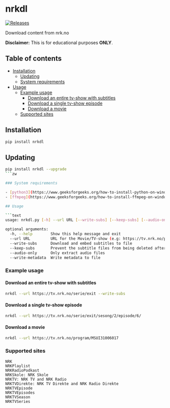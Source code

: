 # nrkdl

[![Releases](https://img.shields.io/github/v/release/jenslys/nrkdl.svg)](https://github.com/jenslys/nrkdl/releases/)

Download content from nrk.no

**Disclaimer:** This is for educational purposes **ONLY**.

## Table of contents

- [Installation](#installation)
  - [Updating](#update)
  - [System requirements](#system-requirements)
- [Usage](#usage)
  - [Example usage](#example-usage)
    - [Download an entire tv-show with subtitles](#download-an-entire-tv-show-with-subtitles)
    - [Download a single tv-show episode](#download-a-single-tv-show-episode)
    - [Download a movie](#download-a-movie)
  - [Supported sites](#supported-sites)


## Installation

```bash
pip install nrkdl
```

## Updating

```bash
pip install nrkdl --upgrade
```zw

### System requirements

- [python3](https://www.geeksforgeeks.org/how-to-install-python-on-windows/)
- [ffmpeg](https://www.geeksforgeeks.org/how-to-install-ffmpeg-on-windows/)

## Usage

```text
usage: nrkdl.py [-h] --url URL [--write-subs] [--keep-subs] [--audio-only] [--write-metadata]

optional arguments:
  -h, --help        Show this help message and exit
  --url URL         URL for the Movie/TV-show (e.g: https://tv.nrk.no/program/KOID75006720)
  --write-subs      Download and embed subtitles to file
  --keep-subs       Prevent the subtitle files from being deleted after being embeded
  --audio-only      Only extract audio files
  --write-metadata  Write metadata to file
```

### Example usage

#### Download an entire tv-show with subtitles

```bash
nrkdl --url https://tv.nrk.no/serie/exit --write-subs
```

#### Download a single tv-show episode

```bash
nrkdl --url https://tv.nrk.no/serie/exit/sesong/2/episode/6/
```

#### Download a movie

```bash
nrkdl --url https://tv.nrk.no/program/MSUI31006017
```

### Supported sites

```text
NRK
NRKPlaylist
NRKRadioPodkast
NRKSkole: NRK Skole
NRKTV: NRK TV and NRK Radio
NRKTVDirekte: NRK TV Direkte and NRK Radio Direkte
NRKTVEpisode
NRKTVEpisodes
NRKTVSeason
NRKTVSeries
```
